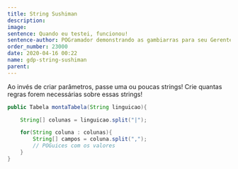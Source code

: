 ```yaml
---
title: String Sushiman
description: 
image: 
sentence: Quando eu testei, funcionou!
sentence-author: POGramador demonstrando as gambiarras para seu Gerente Sem Noção
order_number: 23000
date: 2020-04-16 00:22
name: gdp-string-sushiman
parent:
---
```


Ao invés de criar parâmetros, passe uma ou poucas strings!
Crie quantas regras forem necessárias sobre essas strings!

```java
public Tabela montaTabela(String linguicao){

    String[] colunas = linguicao.split("|");

    for(String coluna : colunas){
        String[] campos = coluna.split(",");
        // POGuices com os valores
    }
}
```
